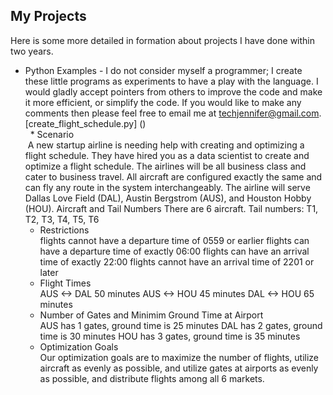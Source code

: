 ## My Projects
  
Here is some more detailed in formation about projects I have done within two years.

* Python Examples - I do not consider myself a programmer; I create these little programs as experiments to have a play with the language. I would gladly accept pointers from others to improve the code and make it more efficient, or simplify the code. If you would like to make any comments then please feel free to email me at techjennifer@gmail.com.
[create_flight_schedule.py] () <br>
   * Scenario <br>
  A new startup airline is needing help with creating and optimizing a flight schedule. They have hired you as a
  data scientist to create and optimize a flight schedule. The airlines will be all business class and cater to
  business travel. All aircraft are configured exactly the same and can fly any route in the system interchangeably.
  The airline will serve Dallas Love Field (DAL), Austin Bergstrom (AUS), and Houston Hobby (HOU). 
  Aircraft and Tail Numbers
  There are 6 aircraft. Tail numbers: T1, T2, T3, T4, T5, T6
  * Restrictions <br>
  flights cannot have a departure time of 0559 or earlier
  flights can have a departure time of exactly 06:00
  flights can have an arrival time of exactly 22:00
  flights cannot have an arrival time of 2201 or later
  * Flight Times <br>
  AUS <-> DAL 50 minutes
  AUS <-> HOU 45 minutes
  DAL <-> HOU 65 minutes
  * Number of Gates and Minimim Ground Time at Airport <br>
  AUS has 1 gates, ground time is 25 minutes 
  DAL has 2 gates, ground time is 30 minutes
  HOU has 3 gates, ground time is 35 minutes
  * Optimization Goals <br>
  Our optimization goals are to maximize the number of flights, utilize aircraft as evenly as possible, 
  and utilize gates at airports as evenly as possible, and distribute flights among all 6 markets.
